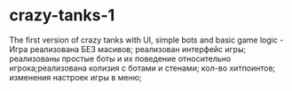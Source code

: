 # crazy-tanks-1
The first version of crazy tanks with UI, simple bots and basic game logic -
Игра реализована БЕЗ масивов; реализован интерфейс игры; реализованы простые боты и их поведение относительно игрока;реализована колизия с ботами и стенами; кол-во хитпоинтов; изменения настроек игры в меню;
